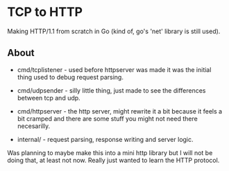 # TCP to HTTP

Making HTTP/1.1 from scratch in Go (kind of, go's 'net' library is still used).

## About

- cmd/tcplistener - used before httpserver was made it was the initial thing used to debug request parsing.

- cmd/udpsender - silly little thing, just made to see the differences between tcp and udp.

- cmd/httpserver - the http server, might rewrite it a bit because it feels a bit cramped and there are some stuff you might not need there necesarilly.

- internal/ - request parsing, response writing and server logic.

Was planning to maybe make this into a mini http library but I will not be doing that, at least not now. Really just wanted to learn the HTTP protocol.

